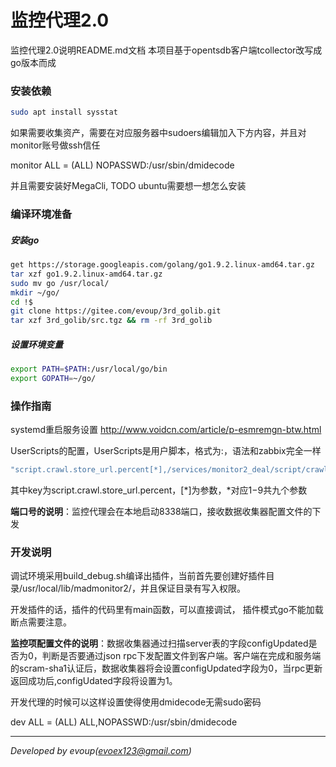 监控代理2.0
=======

监控代理2.0说明README.md文档
本项目基于opentsdb客户端tcollector改写成go版本而成

### 安装依赖
```bash
sudo apt install sysstat
```

如果需要收集资产，需要在对应服务器中sudoers编辑加入下方内容，并且对monitor账号做ssh信任

monitor ALL = (ALL) NOPASSWD:/usr/sbin/dmidecode

并且需要安装好MegaCli, TODO ubuntu需要想一想怎么安装

### 编译环境准备

##### 安装go
```bash
get https://storage.googleapis.com/golang/go1.9.2.linux-amd64.tar.gz
tar xzf go1.9.2.linux-amd64.tar.gz
sudo mv go /usr/local/
mkdir ~/go/
cd !$
git clone https://gitee.com/evoup/3rd_golib.git
tar xzf 3rd_golib/src.tgz && rm -rf 3rd_golib
```

##### 设置环境变量
```bash
export PATH=$PATH:/usr/local/go/bin
export GOPATH=~/go/
```



### 操作指南

systemd重启服务设置
http://www.voidcn.com/article/p-esmremgn-btw.html

UserScripts的配置，UserScripts是用户脚本，格式为<key>:<command>，语法和zabbix完全一样
```bash
"script.crawl.store_url.percent[*],/services/monitor2_deal/script/crawl_store_url_percent.sh $1"
```
其中key为script.crawl.store_url.percent，[*]为参数，*对应$1-$9共九个参数

**端口号的说明**：监控代理会在本地启动8338端口，接收数据收集器配置文件的下发

### 开发说明

调试环境采用build_debug.sh编译出插件，当前首先要创建好插件目录/usr/local/lib/madmonitor2/，并且保证目录有写入权限。

开发插件的话，插件的代码里有main函数，可以直接调试， 插件模式go不能加载断点需要注意。

**监控项配置文件的说明**：数据收集器通过扫描server表的字段configUpdated是否为0，判断是否要通过json rpc下发配置文件到客户端。客户端在完成和服务端的scram-sha1认证后，数据收集器将会设置configUpdated字段为0，当rpc更新返回成功后,configUdated字段将设置为1。

开发代理的时候可以这样设置使得使用dmidecode无需sudo密码

dev ALL = (ALL) ALL,NOPASSWD:/usr/sbin/dmidecode

* * *
*Developed by evoup(evoex123@gmail.com)*

